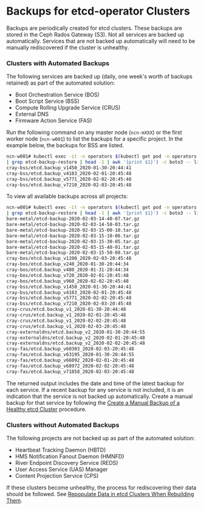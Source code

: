 # Backups for etcd-operator Clusters

Backups are periodically created for etcd clusters. These backups are stored in the Ceph Rados Gateway \(S3\). Not all services are backed up automatically. Services that are not backed up automatically will need to be manually rediscovered if the cluster is unhealthy.

### Clusters with Automated Backups

The following services are backed up \(daily, one week's worth of backups retained\) as part of the automated solution:

-   Boot Orchestration Service \(BOS\)
-   Boot Script Service \(BSS\)
-   Compute Rolling Upgrade Service \(CRUS\)
-   External DNS
-   Firmware Action Service \(FAS\)

Run the following command on any master node \(`ncn-mXXX`\) or the first worker node \(`ncn-w001`\) to list the backups for a specific project. In the example below, the backups for BSS are listed.

```bash
ncn-w001# kubectl exec -it -n operators $(kubectl get pod -n operators \
| grep etcd-backup-restore | head -1 | awk '{print $1}') -c boto3 -- list_backups cray-bss
cray-bss/etcd.backup_v1450_2020-01-30-20:44:41
cray-bss/etcd.backup_v4183_2020-02-01-20:45:48
cray-bss/etcd.backup_v5771_2020-02-02-20:45:48
cray-bss/etcd.backup_v7210_2020-02-03-20:45:48
```

To view all available backups across all projects:

```bash
ncn-w001# kubectl exec -it -n operators $(kubectl get pod -n operators \
| grep etcd-backup-restore | head -1 | awk '{print $1}') -c boto3 -- list_backups ""
bare-metal/etcd-backup-2020-02-03-14-40-07.tar.gz
bare-metal/etcd-backup-2020-02-03-14-50-03.tar.gz
bare-metal/etcd-backup-2020-02-03-15-00-10.tar.gz
bare-metal/etcd-backup-2020-02-03-15-10-06.tar.gz
bare-metal/etcd-backup-2020-02-03-15-30-05.tar.gz
bare-metal/etcd-backup-2020-02-03-15-40-01.tar.gz
bare-metal/etcd-backup-2020-02-03-15-50-08.tar.gz
cray-bos/etcd.backup_v1200_2020-02-03-20:45:48
cray-bos/etcd.backup_v240_2020-01-30-20:44:34
cray-bos/etcd.backup_v480_2020-01-31-20:44:34
cray-bos/etcd.backup_v720_2020-02-01-20:45:48
cray-bos/etcd.backup_v960_2020-02-02-20:45:48
cray-bss/etcd.backup_v1450_2020-01-30-20:44:41
cray-bss/etcd.backup_v4183_2020-02-01-20:45:48
cray-bss/etcd.backup_v5771_2020-02-02-20:45:48
cray-bss/etcd.backup_v7210_2020-02-03-20:45:48
cray-crus/etcd.backup_v1_2020-01-30-20:44:48
cray-crus/etcd.backup_v1_2020-02-01-20:45:48
cray-crus/etcd.backup_v1_2020-02-02-20:45:48
cray-crus/etcd.backup_v1_2020-02-03-20:45:48
cray-externaldns/etcd.backup_v2_2020-01-30-20:44:55
cray-externaldns/etcd.backup_v2_2020-02-01-20:45:48
cray-externaldns/etcd.backup_v2_2020-02-02-20:45:48
cray-fas/etcd.backup_v60303_2020-02-03-20:45:48
cray-fas/etcd.backup_v63195_2020-01-30-20:44:55
cray-fas/etcd.backup_v66092_2020-02-01-20:45:48
cray-fas/etcd.backup_v68972_2020-02-02-20:45:48
cray-fas/etcd.backup_v71858_2020-02-03-20:45:48
```

The returned output includes the date and time of the latest backup for each service. If a recent backup for any service is not included, it is an indication that the service is not backed up automatically. Create a manual backup for that service by following the [Create a Manual Backup of a Healthy etcd Cluster](Create_a_Manual_Backup_of_a_Healthy_etcd_Cluster.md) procedure.

### Clusters without Automated Backups

The following projects are not backed up as part of the automated solution:

-   Heartbeat Tracking Daemon \(HBTD\)
-   HMS Notification Fanout Daemon \(HMNFD\)
-   River Endpoint Discovery Service \(REDS\)
-   User Access Service \(UAS\) Manager
-   Content Projection Service \(CPS\)

If these clusters become unhealthy, the process for rediscovering their data should be followed. See [Repopulate Data in etcd Clusters When Rebuilding Them](Repopulate_Data_in_etcd_Clusters_When_Rebuilding_Them.md).

